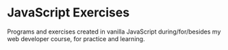# JavaScript Exercises

Programs and exercises created in vanilla JavaScript during/for/besides my web developer course, for practice and learning.
